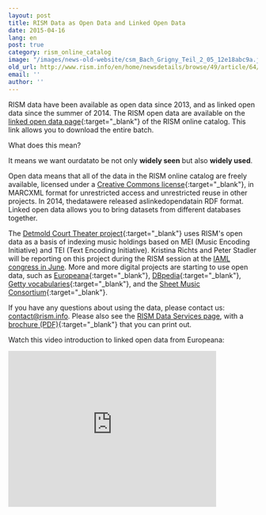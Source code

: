 ```yaml
---
layout: post
title: RISM Data as Open Data and Linked Open Data
date: 2015-04-16
lang: en
post: true
category: rism_online_catalog
image: "/images/news-old-website/csm_Bach_Grigny_Teil_2_05_12e18abc9a.jpg"
old_url: http://www.rism.info/en/home/newsdetails/browse/49/article/64/rism-data-as-open-data-and-linked-open-data.html
email: ''
author: ''
---
```


RISM data have been available as open data since 2013, and as linked open data since the summer of 2014. The RISM open data are available on the [linked open data page](https://opac.rism.info/index.php?id=8&L=1&id=8){:target="_blank"} of the RISM online catalog. This link allows you to download the entire batch.

What does this mean?

It means we want ourdatato be not only **widely seen** but also **widely used**.

Open data means that all of the data in the RISM online catalog are freely available, licensed under a [Creative Commons license](https://creativecommons.org/licenses/by/3.0/de/deed.en){:target="_blank"}, in MARCXML format for unrestricted access and unrestricted reuse in other projects. In 2014, thedatawere released aslinkedopendatain RDF format. Linked open data allows you to bring datasets from different databases together.

The [Detmold Court Theater project](http://hoftheater-detmold.de/){:target="_blank"} uses RISM's open data as a basis of indexing music holdings based on MEI (Music Encoding Initiative) and TEI (Text Encoding Initiative). Kristina Richts and Peter Stadler will be reporting on this project during the RISM session at the [IAML congress in June](https://www.musiclibraryassoc.org/mpage/IAML_IMS_2015 "external-link-new-window"). More and more digital projects are starting to use open data, such as [Europeana](https://pro.europeana.eu/page/linked-open-data){:target="_blank"}, [DBpedia](https://www.dbpedia.org/){:target="_blank"}, [Getty vocabularies](http://www.getty.edu/research/tools/vocabularies/lod/){:target="_blank"}, and the [Sheet Music Consortium](http://digital2.library.ucla.edu/sheetmusic/lod.html){:target="_blank"}.

If you have any questions about using the data, please contact us: [contact@rism.info](mailto:contact@rism.info). Please also see the [RISM Data Services page](/community/data-services.html), with a [brochure (PDF)](/resources-old-website/community-content/Zentralredaktion/rism_datendienste-edH_klein.pdf){:target="_blank"} that you can print out.


Watch this video introduction to linked open data from Europeana:

<iframe width="420" height="315" src="https://www.youtube.com/embed/uju4wT9uBIA" frameborder="0" allowfullscreen></iframe>
